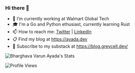 ### Hi there 👋

- 🔭 I’m currently working at Walmart Global Tech
- 🎓 I'm a Go and Python ethusiast, currently learning Rust
- 📫 How to reach me: [Twitter](https://twitter.com/abvarun) | [LinkedIn](https://www.linkedin.com/in/abvarun226/)
- 📋 Find my blog at https://ayada.dev
- 📖 Subscribe to my substack at https://blog.greycell.dev/

<p align="left"> <img src="https://github-readme-stats.vercel.app/api?username=abvarun226&show_icons=true&theme=dark&rank_icon=percentile" alt="Bharghava Varun Ayada's Stats" />

![Profile Views](https://profile-counter.glitch.me/abvarun226/count.svg)
